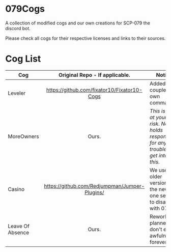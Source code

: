 # 079Cogs
A collection of modified cogs and our own creations for SCP-079 the discord bot.

Please check all cogs for their respective licenses and links to their sources.
# Cog List

| Cog       | Original Repo - If applicable.    | Notices |
| ------------- |:-------------:| ---|
| Leveler    | https://github.com/fixator10/Fixator10-Cogs | Added a couple of our own commands |
| MoreOwners      | Ours.      | *This is used at your own risk. No one holds responsibility for any trouble you get into with this.* |
| Casino | https://github.com/Redjumpman/Jumper-Plugins/ | We use an older version, as the newer one seems to disagree with 079 :/ |
| Leave Of Absence | Ours. | Rework planned, so don't expect awfulness forever. |
